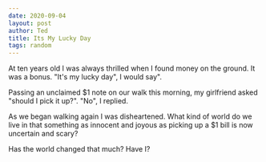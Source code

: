 ```yaml
---
date: 2020-09-04
layout: post
author: Ted
title: Its My Lucky Day
tags: random
---
```

At ten years old I was always thrilled when I found money on the ground. It was a bonus. "It's my lucky day", I would say".

Passing an unclaimed $1 note on our walk this morning, my girlfriend asked "should I pick it up?". "No", I replied.

As we began walking again I was disheartened. What kind of world do we live in that something as innocent and joyous as picking up a $1 bill is now uncertain and scary?

Has the world changed that much? Have I?
